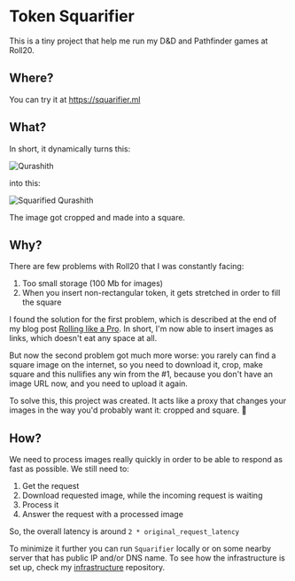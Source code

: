 # Token Squarifier
This is a tiny project that help me run my D&D and Pathfinder games at Roll20.

## Where?

You can try it at https://squarifier.ml

## What?

In short, it dynamically turns this:

![Qurashith](https://2e.aonprd.com/Images/Monsters/Qurashith.png)

into this:

![Squarified Qurashith](https://squarifier.ml/aHR0cHM6Ly8yZS5hb25wcmQuY29tL0ltYWdlcy9Nb25zdGVycy9RdXJhc2hpdGgucG5n.png)

The image got cropped and made into a square.

## Why?
There are few problems with Roll20 that I was constantly facing:
1. Too small storage (100 Mb for images)
1. When you insert non-rectangular token, it gets stretched in order to fill the
square

I found the solution for the first problem, which is described at the end of
my blog post [Rolling like a Pro](https://bemyak.ml/006-rolling-like-a-pro/).
In short, I'm now able to insert images as links, which doesn't eat any space at
all.

But now the second problem got much more worse: you rarely can find a square
image on the internet, so you need to download it, crop, make square and this
nullifies any win from the #1, because you don't have an image URL now, and you
need to upload it again.

To solve this, this project was created. It acts like a proxy that changes your
images in the way you'd probably want it: cropped and square. 🎉

## How?
We need to process images really quickly in order to be able to respond as fast
as possible. We still need to:
1. Get the request
1. Download requested image, while the incoming request is waiting
1. Process it
1. Answer the request with a processed image

So, the overall latency is around `2 * original_request_latency`

To minimize it further you can run `Squarifier` locally or on some nearby
server that has public IP and/or DNS name. To see how the infrastructure is set
up, check my [infrastructure](https://gitlab.com/bemyak/infrastructure)
repository.
